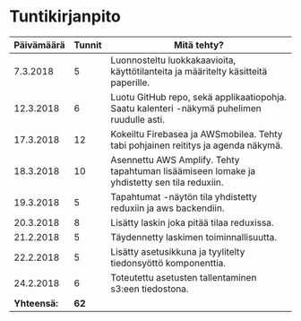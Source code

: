 # Tuntikirjanpito

Päivämäärä | Tunnit | Mitä tehty?
-----------|--------|------------
7.3.2018 | 5 | Luonnosteltu luokkakaavioita, käyttötilanteita ja määritelty käsitteitä paperille.
12.3.2018 | 6 | Luotu GitHub repo, sekä applikaatiopohja. Saatu kalenteri -näkymä puhelimen ruudulle asti.
17.3.2018 | 12 | Kokeiltu Firebasea ja AWSmobilea. Tehty tabi pohjainen reititys ja agenda näkymä.
18.3.2018 | 10 | Asennettu AWS Amplify. Tehty tapahtuman lisäämiseen lomake ja yhdistetty sen tila reduxiin.
19.3.2018 | 5 | Tapahtumat -näytön tila yhdistetty reduxiin ja aws backendiin.
20.3.2018 | 8 | Lisätty laskin joka pitää tilaa reduxissa.
21.2.2018 | 5 | Täydennetty laskimen toiminnallisuutta.
22.2.2018 | 5 | Lisätty asetusikkuna ja tyylitelty tiedonsyöttö komponenttia.
24.2.2018 | 6 | Toteutettu asetusten tallentaminen s3:een tiedostona.
**Yhteensä:**| **62** |